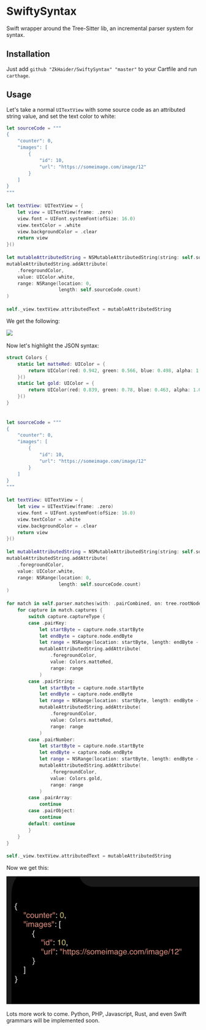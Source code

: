# SwiftySyntax
Swift wrapper around the Tree-Sitter lib, an incremental parser system for syntax.

## Installation 

Just add `github "ZkHaider/SwiftySyntax" "master"` to your Cartfile and run `carthage`.

## Usage

Let's take a normal `UITextView` with some source code as an attributed string value, and set the text color to white:

```swift 
let sourceCode = """
{
    "counter": 0,
    "images": [
        {
            "id": 10,
            "url": "https://someimage.com/image/12"
        }
    ]
}
"""

let textView: UITextView = {
    let view = UITextView(frame: .zero)
    view.font = UIFont.systemFont(ofSize: 16.0)
    view.textColor = .white
    view.backgroundColor = .clear
    return view
}()

let mutableAttributedString = NSMutableAttributedString(string: self.sourceCode)
mutableAttributedString.addAttribute(
    .foregroundColor,
    value: UIColor.white,
    range: NSRange(location: 0, 
                   length: self.sourceCode.count)
)

self._view.textView.attributedText = mutableAttributedString
```

We get the following:

<img src="https://github.com/ZkHaider/SwiftySyntax/blob/master/ims/not_highlighted.png" />

Now let's highlight the JSON syntax:

```swift
struct Colors {
    static let matteRed: UIColor = {
        return UIColor(red: 0.942, green: 0.566, blue: 0.498, alpha: 1.0)
    }()
    static let gold: UIColor = {
        return UIColor(red: 0.839, green: 0.78, blue: 0.463, alpha: 1.0)
    }()
}


let sourceCode = """
{
    "counter": 0,
    "images": [
        {
            "id": 10,
            "url": "https://someimage.com/image/12"
        }
    ]
}
"""

let textView: UITextView = {
    let view = UITextView(frame: .zero)
    view.font = UIFont.systemFont(ofSize: 16.0)
    view.textColor = .white
    view.backgroundColor = .clear
    return view
}()

let mutableAttributedString = NSMutableAttributedString(string: self.sourceCode)
mutableAttributedString.addAttribute(
    .foregroundColor,
    value: UIColor.white,
    range: NSRange(location: 0, 
                   length: self.sourceCode.count)
)

for match in self.parser.matches(with: .pairCombined, on: tree.rootNode) {
    for capture in match.captures {
        switch capture.captureType {
        case .pairKey:
            let startByte = capture.node.startByte
            let endByte = capture.node.endByte
            let range = NSRange(location: startByte, length: endByte - startByte)
            mutableAttributedString.addAttribute(
                .foregroundColor,
                value: Colors.matteRed,
                range: range
            )
        case .pairString:
            let startByte = capture.node.startByte
            let endByte = capture.node.endByte
            let range = NSRange(location: startByte, length: endByte - startByte)
            mutableAttributedString.addAttribute(
                .foregroundColor,
                value: Colors.matteRed,
                range: range
            )
        case .pairNumber:
            let startByte = capture.node.startByte
            let endByte = capture.node.endByte
            let range = NSRange(location: startByte, length: endByte - startByte)
            mutableAttributedString.addAttribute(
                .foregroundColor,
                value: Colors.gold,
                range: range
            )
        case .pairArray:
            continue
        case .pairObject:
            continue
        default: continue
        }
    }
}

self._view.textView.attributedText = mutableAttributedString
```

Now we get this:

<img src="https://github.com/ZkHaider/SwiftySyntax/blob/master/imgs/highlighted.png" />

Lots more work to come. Python, PHP, Javascript, Rust, and even Swift grammars will be implemented soon.
